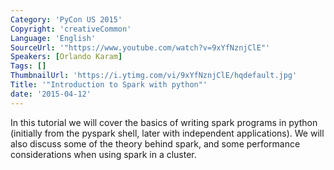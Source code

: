 ```yaml
---
Category: 'PyCon US 2015'
Copyright: 'creativeCommon'
Language: 'English'
SourceUrl: '"https://www.youtube.com/watch?v=9xYfNznjClE"'
Speakers: [Orlando Karam]
Tags: []
ThumbnailUrl: 'https://i.ytimg.com/vi/9xYfNznjClE/hqdefault.jpg'
Title: '"Introduction to Spark with python"'
date: '2015-04-12'
---
```

 In this tutorial we will cover the basics of writing spark programs in python (initially from the pyspark shell, later with independent applications). We will also discuss some of the theory behind spark, and some performance considerations when using spark in a cluster.

